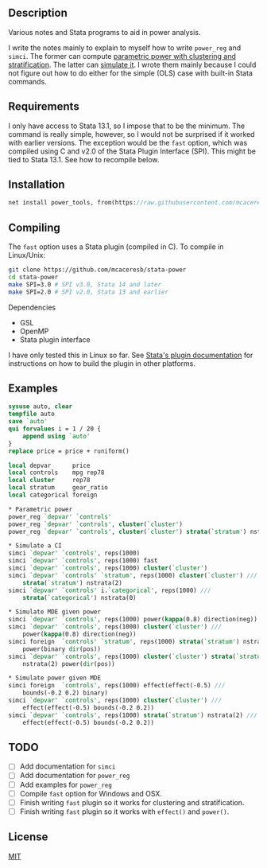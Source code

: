 Description
-----------

Various notes and Stata programs to aid in power analysis.

I write the notes mainly to explain to myself how to write `power_reg` and `simci`. The former can compute [parametric power with clustering and stratification](https://github.com/mcaceresb/stata-power/blob/master/notes/power-clustered-notes.pdf). The latter can [simulate it](https://github.com/mcaceresb/stata-power/blob/master/notes/power-simulation-notes.pdf). I wrote them mainly because I could not figure out how to do either for the simple (OLS) case with built-in Stata commands.

Requirements
------------

I only have access to Stata 13.1, so I impose that to be the minimum. The command is really simple, however, so I would not be surprised if it worked with earlier versions. The exception would be the `fast` option, which was compiled using C and v2.0 of the Stata Plugin Interface (SPI). This might be tied to Stata 13.1. See how to recompile below.

Installation
------------

```stata
net install power_tools, from(https://raw.githubusercontent.com/mcaceresb/stata-power/master/)
```

Compiling
---------

The `fast` option uses a Stata plugin (compiled in C). To compile in Linux/Unix:
```bash
git clone https://github.com/mcaceresb/stata-power
cd stata-power
make SPI=3.0 # SPI v3.0, Stata 14 and later
make SPI=2.0 # SPI v2.0, Stata 13 and earlier
```

Dependencies
- GSL
- OpenMP
- Stata plugin interface

I have only tested this in Linux so far. See [Stata's plugin documentation](http://www.stata.com/plugins/) for instructions on how to build the plugin in other platforms.

Examples
---------

```stata
sysuse auto, clear
tempfile auto
save `auto'
qui forvalues i = 1 / 20 {
    append using `auto'
}
replace price = price + runiform()

local depvar      price
local controls    mpg rep78
local cluster     rep78
local stratum     gear_ratio
local categorical foreign

* Parametric power
power_reg `depvar' `controls'
power_reg `depvar' `controls', cluster(`cluster')
power_reg `depvar' `controls', cluster(`cluster') strata(`stratum') nstrata(2)

* Simulate a CI
simci `depvar' `controls', reps(1000)
simci `depvar' `controls', reps(1000) fast
simci `depvar' `controls', reps(1000) cluster(`cluster')
simci `depvar' `controls' `stratum', reps(1000) cluster(`cluster') ///
    strata(`stratum') nstrata(2)
simci `depvar' `controls' i.`categorical', reps(1000) ///
    strata(`categorical') nstrata(0)

* Simulate MDE given power
simci `depvar' `controls', reps(1000) power(kappa(0.8) direction(neg))
simci `depvar' `controls', reps(1000) cluster(`cluster') ///
    power(kappa(0.8) direction(neg))
simci foreign  `controls' `stratum', reps(1000) strata(`stratum') nstrata(2) ///
    power(binary dir(pos))
simci `depvar' `controls', reps(1000) cluster(`cluster') strata(`stratum') ///
    nstrata(2) power(dir(pos))

* Simulate power given MDE
simci foreign  `controls', reps(1000) effect(effect(-0.5) ///
    bounds(-0.2 0.2) binary)
simci `depvar' `controls', reps(1000) cluster(`cluster') ///
    effect(effect(-0.5) bounds(-0.2 0.2))
simci `depvar' `controls', reps(1000) strata(`stratum') nstrata(2) ///
    effect(effect(-0.5) bounds(-0.2 0.2))
```

TODO
----

- [ ] Add documentation for `simci`
- [ ] Add documentation for `power_reg`
- [ ] Add examples for `power_reg`
- [ ] Compile `fast` option for Windows and OSX.
- [ ] Finish writing `fast` plugin so it works for clustering and stratification.
- [ ] Finish writing `fast` plugin so it works with `effect()` and `power()`.

License
-------

[MIT](https://github.com/mcaceresb/stata-power/blob/master/LICENSE)
